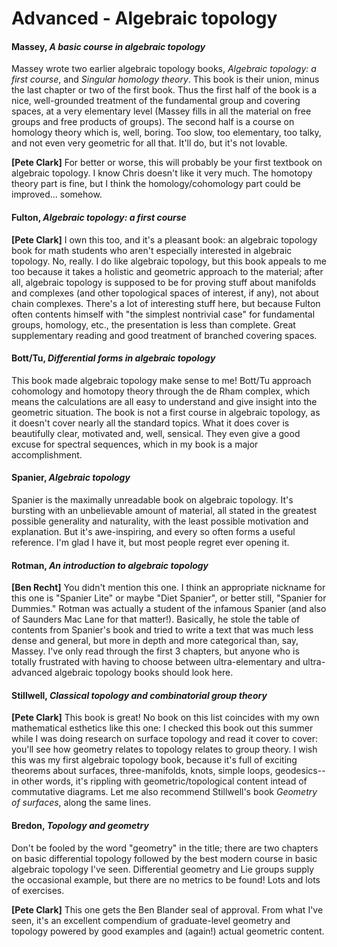 # Advanced - Algebraic topology

#### Massey, *A basic course in algebraic topology*

Massey wrote two earlier algebraic topology books, *Algebraic topology: a first course*, and
*Singular homology theory*.  This book is their union, minus the last chapter or two of the
first book.  Thus the first half of the book is a nice, well-grounded treatment of the
fundamental group and covering spaces, at a very elementary level (Massey fills in all the
material on free groups and free products of groups).  The second half is a course on homology
theory which is, well, boring.  Too slow, too elementary, too talky, and not even very
geometric for all that.  It'll do, but it's not lovable.

**[Pete Clark]** For better or worse, this will probably be your first textbook on algebraic
topology.  I know Chris doesn't like it very much.  The homotopy theory part is fine, but I
think the homology/cohomology part could be improved... somehow.

#### Fulton, *Algebraic topology: a first course*

**[Pete Clark]** I own this too, and it's a pleasant book: an algebraic topology book for math
students who aren't especially interested in algebraic topology.  No, really.  I do like
algebraic topology, but this book appeals to me too because it takes a holistic and geometric
approach to the material; after all, algebraic topology is supposed to be for proving stuff
about manifolds and complexes (and other topological spaces of interest, if any), not about
chain complexes.  There's a lot of interesting stuff here, but because Fulton often contents
himself with "the simplest nontrivial case" for fundamental groups, homology, etc., the
presentation is less than complete.  Great supplementary reading and good treatment of branched
covering spaces.

#### Bott/Tu, *Differential forms in algebraic topology*

This book made algebraic topology make sense to me!  Bott/Tu approach cohomology and homotopy
theory through the de Rham complex, which means the calculations are all easy to understand and
give insight into the geometric situation.  The book is not a first course in algebraic
topology, as it doesn't cover nearly all the standard topics.  What it does cover is
beautifully clear, motivated and, well, sensical.  They even give a good excuse for spectral
sequences, which in my book is a major accomplishment.

#### Spanier, *Algebraic topology*

Spanier is the maximally unreadable book on algebraic topology.  It's bursting with an
unbelievable amount of material, all stated in the greatest possible generality and naturality,
with the least possible motivation and explanation.  But it's awe-inspiring, and every so often
forms a useful reference.  I'm glad I have it, but most people regret ever opening it.

#### Rotman, *An introduction to algebraic topology*

**[Ben Recht]** You didn't mention this one.  I think an appropriate nickname for this one is
"Spanier Lite" or maybe "Diet Spanier", or better still, "Spanier for Dummies." Rotman was
actually a student of the infamous Spanier (and also of Saunders Mac Lane for that matter!).
Basically, he stole the table of contents from Spanier's book and tried to write a text that
was much less dense and general, but more in depth and more categorical than, say, Massey.
I've only read through the first 3 chapters, but anyone who is totally frustrated with having
to choose between ultra-elementary and ultra-advanced algebraic topology books should look
here.

#### Stillwell, *Classical topology and combinatorial group theory*

**[Pete Clark]** This book is great!  No book on this list coincides with my own mathematical
esthetics like this one: I checked this book out this summer while I was doing research on
surface topology and read it cover to cover: you'll see how geometry relates to topology
relates to group theory.  I wish this was my first algebraic topology book, because it's full
of exciting theorems about surfaces, three-manifolds, knots, simple loops, geodesics--in other
words, it's rippling with geometric/topological content intead of commutative diagrams.  Let me
also recommend Stillwell's book *Geometry of surfaces*, along the same lines.

#### Bredon, *Topology and geometry*

Don't be fooled by the word "geometry" in the title; there are two chapters on basic
differential topology followed by the best modern course in basic algebraic topology I've seen.
Differential geometry and Lie groups supply the occasional example, but there are no metrics to
be found!  Lots and lots of exercises.

**[Pete Clark]** This one gets the Ben Blander seal of approval.  From what I've seen, it's an
excellent compendium of graduate-level geometry and topology powered by good examples and
(again!) actual geometric content.
